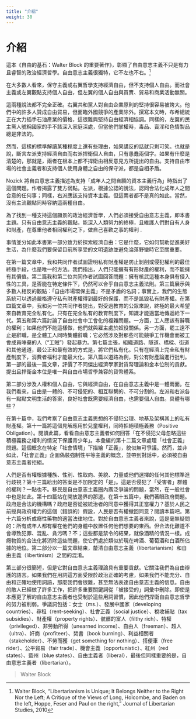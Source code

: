 ```yaml
---
title: "介紹"
weight: 30
---
```


# 介紹

這本《自由的基石：Walter Block 的重要著作》，彰顯了自由意志主義不只是有力且睿智的政治經濟哲學。自由意志主義很獨特，它不左也不右。[^1]

在大多數人看來，保守主義或右翼哲學支持經濟自由，但不支持個人自由。而社會主義或左翼觀點支持個人自由，但左翼的個人自由與買賣、貿易和商業活動無關。

這兩種說法都不完全正確。右翼共和黨人對自由企業原則的堅持很容易被誇大。他們中的許多人贊成自由貿易，但面臨外國競爭的產業除外。撰寫本文時，布希總統正在大力插手石油產業的價格，這很難與堅持自由經濟相協調。同樣的，左翼的民主黨人號稱國家的手不該深入家庭深處，但當他們掌權時，毒品、賣淫和色情製品總是非法的。

然而，這樣的標準解讀某種程度上還有些理由，如果講反的話就只剩可笑。也就是說，斷言左派支持經濟自由而右派捍衛個人自由，只有愚蠢兩個字。如果有什麼是清楚的，那就是，兩者在根本上都不捍衛由相反意見方所提出的自由。支持自由市場的社會主義者和支持個人使用身體之自由的保守派，都是自相矛盾。

Nozick 將自由意志主義描述為支持「成年人之間自願的資本主義行為」時指出了這個問題。作者揭露了雙方弱點。左派，根據公認的說法，認同合法化成年人之間合意的任何事；同樣，右派應該支持資本主義。但這兩者都不是真的如此。當然，沒有主流觀點同時容納這兩種自由。

為了找到一種支持這個願景的政治經濟哲學，人們必須接受自由意志主義，即本書主題。只有自由意志主義的觀點，能深入人類努力的終極，且維護人們對自有人身和財產，在尊重他者相同權利之下，做自己喜歡之事的權利 .

事情並分如此本書第一部分致力於探索經濟自由：它是什麼，它如何幫助促進美好生活，為什麼我們要保留目前所享受的文明遺跡並避免淪落野蠻時它至關重要。

在第一篇文章中，我和共同作者試圖證明私有財產權是防止剝削或侵犯權利的最佳終極手段，也是唯一的方法。我們指出，人們只能擁有有形財產的權利，而不能擁有其價值。第二篇我和第二位共同作者試圖回答問題：擁有核武這種本身俱有侵入性的工具，是否能在特定條件下，仍然可以合乎自由意志主義法則。第三篇展示與多數人相反的觀點：「自由市場環保主義」不是矛盾的名詞；事實上，我們的生態系統可以透過嚴格遵守私有財產權得到最好的保護，而不是詆毀私有財產權。在第四篇文章中，我和另一位共同作者提出，對受過教育的公眾來說，終極的最大希望來自教育完全私有化。只有在完全私有的教育制度下，知識才能適當地傳遞給下一代。第五和第六篇討論了自由社會中工會化的複雜問題。一方面，工人應該有辭職的權利；如果他們不能這樣做，他們就與雇主處於奴役關係。另一方面，罷工遠不止是辭職，是全體工人同時集體辭職；它必然涉及對那些可能競爭工作機會而被工會成員唾棄的人（“工賊”）發起暴力。第七篇主張，組織道路、隧道、橋樑、街道和其他通道，最公正和最有效的方式是，將它們私有化。只有在經濟上完全私有財產制度下，消費者福利才能最大化。第八篇以道路為例，對公有財產論進行批判。第一部的最後一篇文章，評價了不同傑出經濟學家對貨幣理論和金本位制的貢獻。提出且捍衛金本位是唯一與自由市場哲學兼容的貨幣體系。

第二部分涉及人權和個人自由，它與經濟自由，在自由意志主義中是一體兩面。在我們看來，自由是一體的、不可侵犯的、相互聯繫的、不可分割的。左派和右派各有一點點文明生活的答案，良好社會既需要經濟自由，也需要個人自由。具體有哪些？

在第十篇中，我們考察了自由意志主義思想的不侵犯公理、地基及架構其上的私有財產權。第十一篇將這個見解應用於兒童權利，同時拒絕積極義務（Positive Obligation）。閱讀此篇，看看自由意志主義者如何回答「在不侵犯父母忽略這些積極義務之權利的情況下保護青少年」。本彙編的第十二篇文章處理「社會正義」問題。這個概念在特定「社會情境」下描繪「正義」，貌似無可爭議。然而，並非如此，「社會正義」企圖偽裝強制性平等主義的概念，並帶到對話中，必須被自由意志主義者拒絕。

人們是否有權根據種族、性別、性取向、美貌、力量或他們選擇的任何其他標準進行歧視？第十三篇給出的答案是不加限定的「是」。這是否侵犯了「受害者」群體的權利？一點也不。移民是自由意志主義圈內廣泛爭論的問題，當然，在一般社會中也是如此。第十四篇站在開放邊界的那邊。在第十五篇中，我們著眼政府問題。政府是合法的機構嗎？政府是否從被統治者的同意中獲得其正當權力？基於人民之前授與政府權力的這個（錯誤的）假設，人民是否有權撤回同意？閱讀本篇吧。第十六篇分析成癮性藥物的適當法律地位。對於自由意志主義者來說，這是毫無疑問的：所有成年人都有權在他們的身體中放置任何他們想要的東西。但合法化難道不會導致犯罪、混亂、貪污嗎？不；這些都是禁令的結果，就像酒精的情況一樣。成癮物質的合法化將消除這些問題，使它們處於類似於現在啤酒、葡萄酒和白酒所佔據的地位。第二部分以一篇文章結束，釐清自由意志主義（libertarianism）和自由主義（libertinism）之間的混淆。

第三部分很簡短，但是它對自由意志主義理論具有重要貢獻。它關注我們為自由辯護的語言。如果我們在用詞這方面受限於政治正確的考慮，如果我們不能充分、自由和正確地使用詞語，那麼我們會很難，甚至無法表達自由意志主義的信息。自由的敵人已經做了許多工作，把許多重要關鍵詞從「被接受的」詞彙中刪除。即使是本應更了解的自由意志主義者也受制於這些用詞習慣，因此他們捍衛自由意志哲學的努力被削弱。爭議詞包括：女士（ms.）、發展中國家（developing countries）、尋租（rent-seeking）、社會正義（social justice）、稅收補貼（tax subsidies）、財產權（property rights）、骯髒的富人（filthy rich）、特權（privileged）、非勞動所得（unearned income）、自由人（freeman）、超人（ultra）、奸商（profiteer）、焚書（book burning）、利益相關者（stakeholder）、不勞而獲（get something for nothing）、搭便車（free rider）、公平貿易（fair trade）、機會主義（opportunistic）、紅州（red states）、藍州（blue states）、自由主義者（liberal），最後但同樣重要的是，自由意志主義者（libertarian）。

> Walter Block

[^1]: Walter Block, “Libertarianism is Unique; It Belongs Neither to the Right Nor the Left; A Critique of the Views of Long, Holcombe, and Baden on the left, Hoppe, Feser and Paul on the right,” Journal of Libertarian Studies, 2010